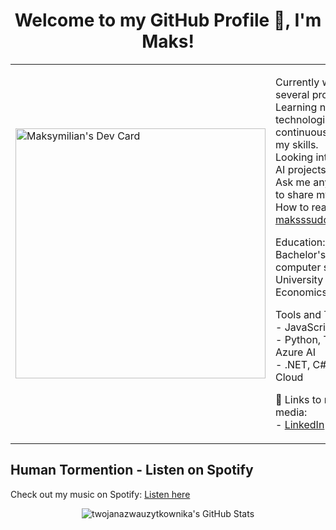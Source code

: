 <h1 align="center">Welcome to my GitHub Profile 👋, I'm Maks!</h1>

<table>
  <tr>
    <td>
      <a href="https://app.daily.dev/maxii">
        <img src="https://api.daily.dev/devcards/50aed314dde6487bb7471c8b87955477.png?r=808" width="400" alt="Maksymilian's Dev Card"/>
      </a>
    </td>
    <td>
      <p>
        Currently working on several projects!<br>
        Learning new technologies and continuously improving my skills.<br>
        Looking into advanced AI projects.<br>
        Ask me anything, happy to share my knowledge!<br>
        How to reach me: <a href="mailto:maksssudol@gmail.com">maksssudol@gmail.com</a><br>
      </p>
      <p>
        Education:<br>
        Bachelor's degree in computer science - University of Economics in Katowice<br>
      </p>
      <p>
        Tools and Technologies:<br>
        - JavaScript, Angular<br>
        - Python, TensorFlow, Azure AI<br>
        - .NET, C#, Azure Cloud <br>
      </p>
      <p>
        🔗 Links to my social media:<br>
        - <a href="https://www.linkedin.com/in/maks-sudo%C5%82-044927142/">LinkedIn</a><br>
      </p>
    </td>
  </tr>
</table>

## Human Tormention - Listen on Spotify
Check out my music on Spotify: <a href="https://open.spotify.com/artist/6vE33O9Nm4LQATiYEM2JQb">Listen here</a>

<p align="center">
  <img src="https://github-readme-stats.vercel.app/api?username=twojanazwauzytkownika&show_icons=true&theme=radical" alt="twojanazwauzytkownika's GitHub Stats" />
</p>
